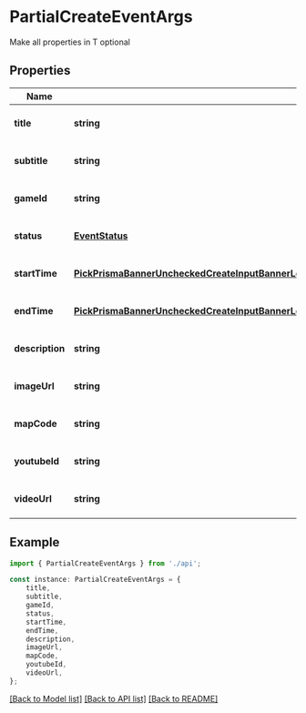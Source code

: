 # PartialCreateEventArgs

Make all properties in T optional

## Properties

Name | Type | Description | Notes
------------ | ------------- | ------------- | -------------
**title** | **string** |  | [optional] [default to undefined]
**subtitle** | **string** |  | [optional] [default to undefined]
**gameId** | **string** |  | [optional] [default to undefined]
**status** | [**EventStatus**](EventStatus.md) |  | [optional] [default to undefined]
**startTime** | [**PickPrismaBannerUncheckedCreateInputBannerLocationOrStartTimeOrDesktopImageUrlOrMobileImageUrlOrEventIdStartTime**](PickPrismaBannerUncheckedCreateInputBannerLocationOrStartTimeOrDesktopImageUrlOrMobileImageUrlOrEventIdStartTime.md) |  | [optional] [default to undefined]
**endTime** | [**PickPrismaBannerUncheckedCreateInputBannerLocationOrStartTimeOrDesktopImageUrlOrMobileImageUrlOrEventIdStartTime**](PickPrismaBannerUncheckedCreateInputBannerLocationOrStartTimeOrDesktopImageUrlOrMobileImageUrlOrEventIdStartTime.md) |  | [optional] [default to undefined]
**description** | **string** |  | [optional] [default to undefined]
**imageUrl** | **string** |  | [optional] [default to undefined]
**mapCode** | **string** |  | [optional] [default to undefined]
**youtubeId** | **string** |  | [optional] [default to undefined]
**videoUrl** | **string** |  | [optional] [default to undefined]

## Example

```typescript
import { PartialCreateEventArgs } from './api';

const instance: PartialCreateEventArgs = {
    title,
    subtitle,
    gameId,
    status,
    startTime,
    endTime,
    description,
    imageUrl,
    mapCode,
    youtubeId,
    videoUrl,
};
```

[[Back to Model list]](../README.md#documentation-for-models) [[Back to API list]](../README.md#documentation-for-api-endpoints) [[Back to README]](../README.md)
